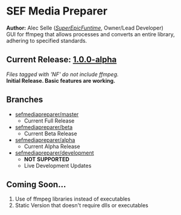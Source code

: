 # SEF Media Preparer
**Author:** Alec Selle ([*SuperEpicFuntime*](https://superepicfuntime.com), Owner/Lead Developer)<br/>
GUI for ffmpeg that allows processes and converts an entire library, adhering to specified standards.

## Current Release: [1.0.0-alpha](https://github.com/alecselle/sefmediapreparer/releases)
*Files tagged with 'NF' do not include ffmpeg.*<br/>
**Initial Release. Basic features are working.**

## Branches
- [sefmediapreparer/master](https://github.com/alecselle/sefmediapreparer/tree/master)
    - Current Full Release
- [sefmediapreparer/beta](https://github.com/alecselle/sefmediapreparer/tree/beta)
    - Current Beta Release
- [sefmediapreparer/alpha](https://github.com/alecselle/sefmediapreparer/tree/alpha)
    - Current Alpha Release
- [sefmediapreparer/development](https://github.com/alecselle/sefmediapreparer/tree/development)
	- **NOT SUPPORTED**
	- Live Development Updates

## Coming Soon...
1. Use of ffmpeg libraries instead of executables
2. Static Version that doesn't require dlls or executables
